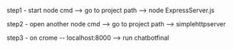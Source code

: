 step1 -   start node cmd -->  go to project path --> node ExpressServer.js

step2 -  open another node cmd --> go to project path --> simplehttpserver

step3 - on crome -- localhost:8000 --> run chatbotfinal
